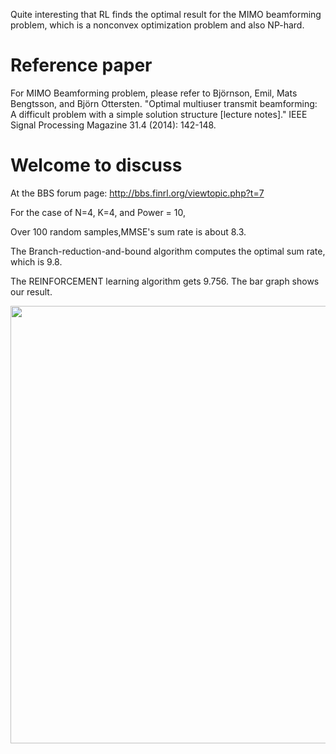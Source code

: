Quite interesting that RL finds the optimal result for the MIMO beamforming problem, which is a nonconvex optimization problem and also NP-hard.

# Reference paper 

For MIMO Beamforming problem, please refer to Björnson, Emil, Mats Bengtsson, and Björn Ottersten. "Optimal multiuser transmit beamforming: A difficult problem with a simple solution structure [lecture notes]." IEEE Signal Processing Magazine 31.4 (2014): 142-148.

# Welcome to discuss

At the BBS forum page: http://bbs.finrl.org/viewtopic.php?t=7


For the case of N=4, K=4, and Power = 10,

Over 100 random samples,MMSE's sum rate is about 8.3.

The Branch-reduction-and-bound algorithm computes the optimal sum rate, which is 9.8.

The REINFORCEMENT learning algorithm gets 9.756. The bar graph shows our result.

<img src="figs/25_out_of_100_Samples_(1).png"  width="700" >

